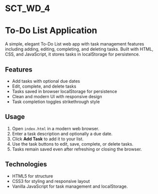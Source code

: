 # SCT_WD_4

# To-Do List Application

A simple, elegant To-Do List web app with task management features including adding, editing, completing, and deleting tasks. Built with HTML, CSS, and JavaScript, it stores tasks in localStorage for persistence.

## Features

- Add tasks with optional due dates
- Edit, complete, and delete tasks
- Tasks saved in browser localStorage for persistence
- Clean and modern UI with responsive design
- Task completion toggles strikethrough style

## Usage

1. Open `index.html` in a modern web browser.
2. Enter a task description and optionally a due date.
3. Click **Add Task** to add it to your list.
4. Use the task buttons to edit, save, complete, or delete tasks.
5. Tasks remain saved even after refreshing or closing the browser.

## Technologies

- HTML5 for structure
- CSS3 for styling and responsive layout
- Vanilla JavaScript for task management and localStorage.
